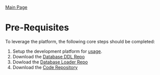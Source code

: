 <a href="../README.md" target="_blank">Main Page</a>

# Pre-Requisites
To leverage the platform, the following core steps should be completed:

1. Setup the development platform for [usage](Platform-Future.md).
2. Download the [Database DDL Repo](https://github.com/DataJediToolbelt/DataTier-DDLs)
3. Dowload the [Database Loader Repo](https://github.com/DataJediToolbelt/DataTier-DataLoaders)
4. Download the [Code Repository](https://github.com/DataJediToolbelt/Code-Platform)


